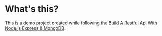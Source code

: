 # What's this?
This is a demo project created while following the [Build A Restful Api With Node.js Express & MongoDB](https://www.youtube.com/watch?v=vjf774RKrLc).
